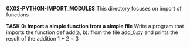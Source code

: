 **0X02-PYTHON-IMPORT_MODULES**
This directory focuses on import of functions

**TASK 0: Import a simple function from a simple file**
Write a program that imports the function def add(a, b): from the file add_0.py and prints the result of the addition 1 + 2 = 3


